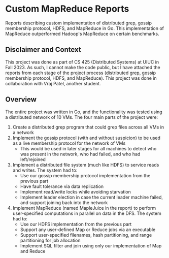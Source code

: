 # Custom MapReduce Reports
Reports describing custom implementation of distributed grep, gossip membership protocol, HDFS, and MapReduce in Go. This implementation of MapReduce outperformed Hadoop's MapReduce on certain benchmarks.

## Disclaimer and Context
This project was done as part of CS 425 (Distributed Systems) at UIUC in Fall 2023. As such, I cannot make the code public, but I have attached the reports from each stage of the project process (distributed grep, gossip membership protocol, HDFS, and MapReduce). This project was done in collaboration with Vraj Patel, another student.

## Overview
The entire project was written in Go, and the functionality was tested using a distributed network of 10 VMs. The four main parts of the project were:
 1. Create a distributed grep program that could grep files across all VMs in a network
 2. Implement the gossip protocol (with and without suspicion) to be used as a live membership protocol for the network of VMs
     - This would be used in later stages for all machines to detect who was present in the network, who had failed, and who had left/rejoined
 3. Implement a distributed file system (much like HDFS) to service reads and writes. The system had to:
     - Use our gossip membership protocol implementation from the previous part
     - Have fault tolerance via data replication
     - Implement read/write locks while avoiding starvation
     - Implement leader election in case the current leader machine failed, and support joining back into the network
 5. Implement MapReduce (named MapleJuice in the report) to perform user-specified computations in parallel on data in the DFS. The system had to:
     - Use our HDFS implementation from the previous part
     - Support any user-defined Map or Reduce jobs via an executable
     - Support user-specified filenames, hash partitioning, and range partitioning for job allocation
     - Implement SQL filter and join using only our implementation of Map and Reduce
